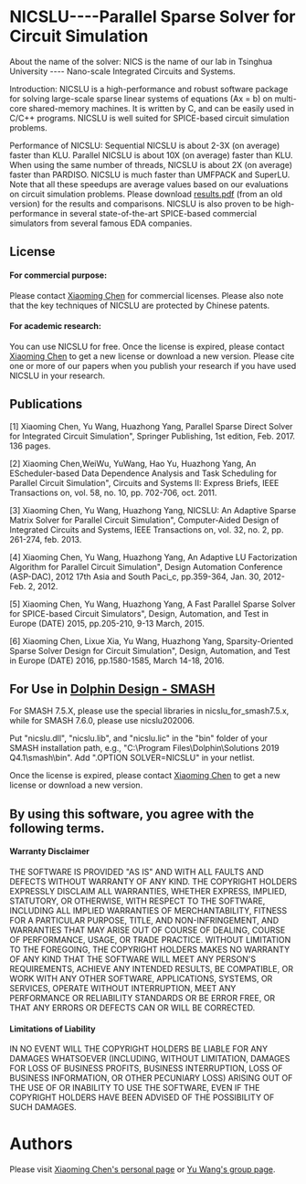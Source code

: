NICSLU----Parallel Sparse Solver for Circuit Simulation
============
About the name of the solver: NICS is the name of our lab in Tsinghua University ---- Nano-scale Integrated Circuits and Systems.

Introduction: NICSLU is a high-performance and robust software package for solving large-scale sparse linear systems of equations (Ax = b) on multi-core shared-memory machines. It is written by C, and can be easily used in C/C++ programs. NICSLU is well suited for SPICE-based circuit simulation problems.

Performance of NICSLU: Sequential NICSLU is about 2-3X (on average) faster than KLU. Parallel NICSLU is about 10X (on average) faster than KLU. When using the same number of threads, NICSLU is about 2X (on average) faster than PARDISO. NICSLU is much faster than UMFPACK and SuperLU. Note that all these speedups are average values based on our evaluations on circuit simulation problems. Please download [results.pdf](https://github.com/chenxm1986/nicslu/blob/master/results.pdf) (from an old version) for the results and comparisons. NICSLU is also proven to be high-performance in several state-of-the-art SPICE-based commercial simulators from several famous EDA companies.


## License

#### For commercial purpose:

Please contact [Xiaoming Chen](mailto:chenxiaoming@ict.ac.cn) for commercial licenses. Please also note that the key techniques of NICSLU are protected by Chinese patents.

#### For academic research:

You can use NICSLU for free. Once the license is expired, please contact [Xiaoming Chen](mailto:chenxiaoming@ict.ac.cn) to get a new license or download a new version. Please cite one or more of our papers when you publish your research if you have used NICSLU in your research.

## Publications

[1] Xiaoming Chen, Yu Wang, Huazhong Yang, Parallel Sparse Direct Solver for Integrated Circuit Simulation", Springer Publishing, 1st edition, Feb. 2017. 136 pages.

[2] Xiaoming Chen,WeiWu, YuWang, Hao Yu, Huazhong Yang, An EScheduler-based Data Dependence Analysis and Task Scheduling for Parallel Circuit Simulation", Circuits and Systems II: Express Briefs, IEEE Transactions on, vol. 58, no. 10, pp. 702-706, oct. 2011.

[3] Xiaoming Chen, Yu Wang, Huazhong Yang, NICSLU: An Adaptive Sparse Matrix Solver for Parallel Circuit Simulation", Computer-Aided Design of Integrated Circuits and Systems, IEEE Transactions on, vol. 32, no. 2, pp. 261-274, feb. 2013.

[4] Xiaoming Chen, Yu Wang, Huazhong Yang, An Adaptive LU Factorization Algorithm for Parallel Circuit Simulation", Design Automation Conference (ASP-DAC), 2012 17th Asia and South Paci_c, pp.359-364, Jan. 30, 2012-Feb. 2, 2012.

[5] Xiaoming Chen, Yu Wang, Huazhong Yang, A Fast Parallel Sparse Solver for SPICE-based Circuit Simulators", Design, Automation, and Test in Europe (DATE) 2015, pp.205-210, 9-13 March, 2015.

[6] Xiaoming Chen, Lixue Xia, Yu Wang, Huazhong Yang, Sparsity-Oriented Sparse Solver Design for Circuit Simulation", Design, Automation, and Test in Europe (DATE) 2016, pp.1580-1585, March 14-18, 2016.


## For Use in [Dolphin Design - SMASH](https://support.dolphin-design.fr/index.php/eda_solutions/eda_downloads)

For SMASH 7.5.X, please use the special libraries in nicslu_for_smash7.5.x, while for SMASH 7.6.0, please use nicslu202006.

Put "nicslu.dll", "nicslu.lib", and "nicslu.lic" in the "bin" folder of your SMASH installation path, e.g., "C:\Program Files\Dolphin\Solutions 2019 Q4.1\smash\bin\". Add ".OPTION SOLVER=NICSLU" in your netlist.

Once the license is expired, please contact [Xiaoming Chen](mailto:chenxiaoming@ict.ac.cn) to get a new license or download a new version.


## By using this software, you agree with the following terms.

#### Warranty Disclaimer

THE SOFTWARE IS PROVIDED "AS IS" AND WITH ALL FAULTS AND DEFECTS WITHOUT WARRANTY OF ANY KIND. THE COPYRIGHT HOLDERS EXPRESSLY DISCLAIM ALL WARRANTIES, WHETHER EXPRESS, IMPLIED, STATUTORY, OR OTHERWISE, WITH RESPECT TO THE SOFTWARE, INCLUDING ALL IMPLIED WARRANTIES OF MERCHANTABILITY, FITNESS FOR A PARTICULAR PURPOSE, TITLE, AND NON-INFRINGEMENT, AND WARRANTIES THAT MAY ARISE OUT OF COURSE OF DEALING, COURSE OF PERFORMANCE, USAGE, OR TRADE PRACTICE. WITHOUT LIMITATION TO THE FOREGOING, THE COPYRIGHT HOLDERS MAKES NO WARRANTY OF ANY KIND THAT THE SOFTWARE WILL MEET ANY PERSON'S REQUIREMENTS, ACHIEVE ANY INTENDED RESULTS, BE COMPATIBLE, OR WORK WITH ANY OTHER SOFTWARE, APPLICATIONS, SYSTEMS, OR SERVICES, OPERATE WITHOUT INTERRUPTION, MEET ANY PERFORMANCE OR RELIABILITY STANDARDS OR BE ERROR FREE, OR THAT ANY ERRORS OR DEFECTS CAN OR WILL BE CORRECTED.


#### Limitations of Liability

IN NO EVENT WILL THE COPYRIGHT HOLDERS BE LIABLE FOR ANY DAMAGES WHATSOEVER (INCLUDING, WITHOUT LIMITATION, DAMAGES FOR LOSS OF BUSINESS PROFITS, BUSINESS INTERRUPTION, LOSS OF BUSINESS INFORMATION, OR OTHER PECUNIARY LOSS) ARISING OUT OF THE USE OF OR INABILITY TO USE THE SOFTWARE, EVEN IF THE COPYRIGHT HOLDERS HAVE BEEN ADVISED OF THE POSSIBILITY OF SUCH DAMAGES.



Authors
============
Please visit [Xiaoming Chen's personal page](http://people.ucas.edu.cn/~chenxm) or [Yu Wang's group page](https://nicsefc.ee.tsinghua.edu.cn/).
